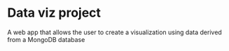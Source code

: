 # Data viz project

A web app that allows the user to create a visualization using data derived from a MongoDB database
